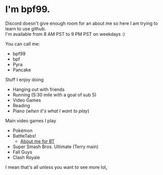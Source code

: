 # I'm bpf99. 

Discord doesn't give enough room for an about me so here I am trying to learn to use github.  
I'm available from 8 AM PST to 9 PM PST on weekdays :)

You can call me:
- bpf99
- bpf
- Pyra
- Pancake

Stuff I enjoy doing
- Hanging out with friends
- Running (5:30 mile with a goal of sub 5)
- Video Games
- Reading
- Piano (_when it's what I want to play_)

Main video games I play
- Pokémon
- BattleTabs!
  - [About me for BT](https://bpf99.github.io/Battletabs)
- Super Smash Bros. Ultimate (Terry main)
- Fall Guys
- Clash Royale

I mean that's all unless you want to see more lol<a href="https://www.google.com/" style="color: black;">.</a>

